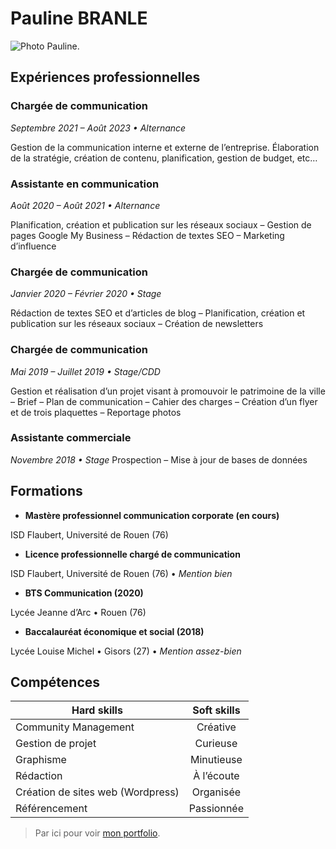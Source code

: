 # Pauline BRANLE

![Photo Pauline](/PaulineBrl/curriculum-vitae/pauline.jpg "pauline.jpg").

## Expériences professionnelles

### Chargée de communication
*Septembre 2021 – Août 2023 • Alternance*

Gestion de la communication interne et externe de l’entreprise. Élaboration de la stratégie, création de contenu, planification, gestion de budget, etc…

### Assistante en communication 
*Août 2020 – Août 2021 • Alternance*

Planification, création et publication sur les réseaux sociaux – Gestion de pages Google My Business – Rédaction de textes SEO – Marketing d’influence

### Chargée de communication
*Janvier 2020 – Février 2020 • Stage*

Rédaction de textes SEO et d’articles de blog – Planification, création et publication sur les réseaux sociaux – Création de newsletters

### Chargée de communication
*Mai 2019 – Juillet 2019 • Stage/CDD*

Gestion et réalisation d’un projet visant à promouvoir le patrimoine de la ville – Brief – Plan de communication – Cahier des charges – Création d’un flyer et de trois plaquettes – Reportage photos


### Assistante commerciale
*Novembre 2018 • Stage*
Prospection – Mise à jour de bases de données

## Formations
* **Mastère professionnel communication corporate (en cours)**

ISD Flaubert, Université de Rouen (76)

* **Licence professionnelle chargé de communication**

ISD Flaubert, Université de Rouen (76) • *Mention bien*

* **BTS Communication (2020)**

Lycée Jeanne d’Arc • Rouen (76)

* **Baccalauréat économique et social (2018)**

Lycée Louise Michel • Gisors (27) • *Mention assez-bien*


## Compétences 
| Hard skills  | Soft skills |
| ------------- |:-------------:|
| Community Management      | Créative     |
| Gestion de projet      | Curieuse     |
| Graphisme      | Minutieuse     |
| Rédaction      | À l’écoute     |
| Création de sites web (Wordpress)      | Organisée     |
| Référencement      | Passionnée     |


> Par ici pour voir [mon portfolio](http://paulineb.ovh).
